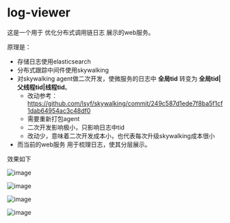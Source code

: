 # log-viewer

这是一个用于 优化分布式调用链日志 展示的web服务。 

原理是：
- 存储日志使用elasticsearch
- 分布式跟踪中间件使用skywalking
- 对skywalking agent做二次开发，使微服务的日志中 **全局tid**  转变为  **全局tid|父线程tid|线程tid**。  
  - 改动参考：https://github.com/lsyf/skywalking/commit/249c587d1ede7f8ba5f1cf1dab64954ac3c48df0
  - 需要重新打包agent
  - 二次开发影响极小，只影响日志中tid
  - 改动少，意味着二次开发成本小，也代表每次升级skywalking成本很小
- 而当前的web服务 用于梳理日志，使其分层展示。

效果如下

![image](https://user-images.githubusercontent.com/13670487/156492344-2d8273fb-91fe-4eff-ac64-1f5ee1131a91.png)

![image](https://user-images.githubusercontent.com/13670487/156493520-266ba84c-a8b7-4813-92ed-0e44c4a3c7b4.png)

![image](https://user-images.githubusercontent.com/13670487/156492466-71ff979c-0d51-404f-9a0f-40b23a6fc508.png)

![image](https://user-images.githubusercontent.com/13670487/156492629-3860f404-9f0d-4d05-aa0d-043695c45dc8.png)



